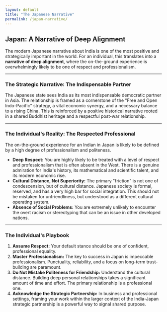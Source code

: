 ```yaml
---
layout: default
title: "The Japanese Narrative"
permalink: /japan-narrative/
---
```


## Japan: A Narrative of Deep Alignment

The modern Japanese narrative about India is one of the most positive and strategically important in the world. For an individual, this translates into a **narrative of deep alignment**, where the on-the-ground experience is overwhelmingly likely to be one of respect and professionalism.

---

### The Strategic Narrative: The Indispensable Partner

The Japanese state sees India as its most indispensable democratic partner in Asia. The relationship is framed as a cornerstone of the "Free and Open Indo-Pacific" strategy, a vital economic synergy, and a necessary balance to a rising China. This is reinforced by a positive historical narrative rooted in a shared Buddhist heritage and a respectful post-war relationship.

---

### The Individual's Reality: The Respected Professional

The on-the-ground experience for an Indian in Japan is likely to be defined by a high degree of professionalism and politeness.

*   **Deep Respect:** You are highly likely to be treated with a level of respect and professionalism that is often absent in the West. There is a genuine admiration for India's history, its mathematical and scientific talent, and its modern economic rise.
*   **Cultural Distance, Not Superiority:** The primary "friction" is not one of condescension, but of cultural distance. Japanese society is formal, reserved, and has a very high bar for social integration. This should not be mistaken for unfriendliness, but understood as a different cultural operating system.
*   **Absence of Social Problems:** You are extremely unlikely to encounter the overt racism or stereotyping that can be an issue in other developed nations.

---

### The Individual's Playbook

1.  **Assume Respect:** Your default stance should be one of confident, professional equality.
2.  **Master Professionalism:** The key to success in Japan is impeccable professionalism. Punctuality, reliability, and a focus on long-term trust-building are paramount.
3.  **Do Not Mistake Politeness for Friendship:** Understand the cultural distance. Building deep personal relationships takes a significant amount of time and effort. The primary relationship is a professional one.
4.  **Acknowledge the Strategic Partnership:** In business and professional settings, framing your work within the larger context of the India-Japan strategic partnership is a powerful way to signal shared purpose.
